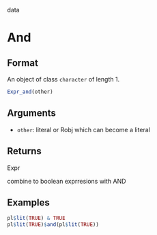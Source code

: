 data

# And

## Format

An object of class `character` of length 1.

```r
Expr_and(other)
```

## Arguments

- `other`: literal or Robj which can become a literal

## Returns

Expr

combine to boolean exprresions with AND

## Examples

```r
pl$lit(TRUE) & TRUE
pl$lit(TRUE)$and(pl$lit(TRUE))
```